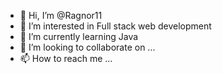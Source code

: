 - 👋 Hi, I’m @Ragnor11
- 👀 I’m interested in Full stack web development 
- 🌱 I’m currently learning Java 
- 💞️ I’m looking to collaborate on ...
- 📫 How to reach me ...

<!---
Ragnor11/Ragnor11 is a ✨ special ✨ repository because its `README.md` (this file) appears on your GitHub profile.
You can click the Preview link to take a look at your changes.
--->
